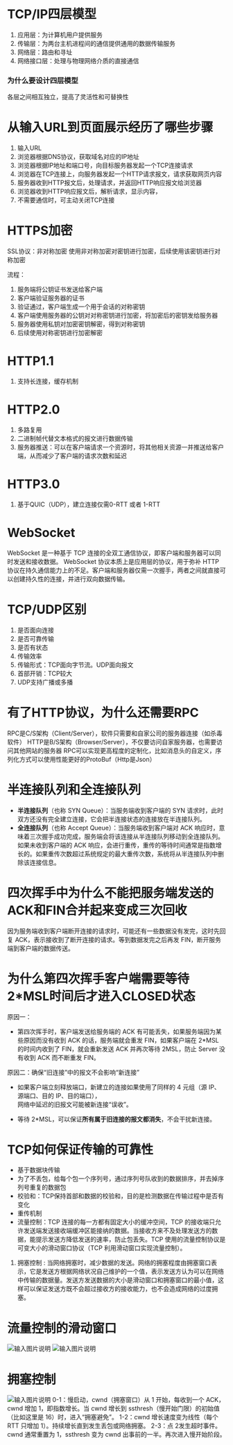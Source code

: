 # TCP/IP四层模型
1.  应用层：为计算机用户提供服务
2.  传输层：为两台主机进程间的通信提供通用的数据传输服务
3.  网络层：路由和寻址
4.  网络接口层：处理与物理网络介质的直接通信

### 为什么要设计四层模型
各层之间相互独立，提高了灵活性和可替换性

# 从输入URL到页面展示经历了哪些步骤
1. 输入URL
2. 浏览器根据DNS协议，获取域名对应的IP地址
3. 浏览器根据IP地址和端口号，向目标服务器发起一个TCP连接请求
4. 浏览器在TCP连接上，向服务器发起一个HTTP请求报文，请求获取网页内容
5. 服务器收到HTTP报文后，处理请求，并返回HTTP响应报文给浏览器
6. 浏览器收到HTTP响应报文后，解析请求，显示内容，
7. 不需要通信时，可主动关闭TCP连接

# HTTPS加密
SSL协议：非对称加密
使用非对称加密对密钥进行加密，后续使用该密钥进行对称加密

流程：
1. 服务端将公钥证书发送给客户端
2. 客户端验证服务器的证书
3. 验证通过，客户端生成一个用于会话的对称密钥
4. 客户端使用服务器的公钥对对称密钥进行加密，将加密后的密钥发给服务器
5. 服务器使用私钥对加密密钥解密，得到对称密钥
6. 后续使用对称密钥进行加密解密

# HTTP1.1
1. 支持长连接，缓存机制

# HTTP2.0
1. 多路复用
2. 二进制帧代替文本格式的报文进行数据传输
3. 服务器推送：可以在客户端请求一个资源时，将其他相关资源一并推送给客户端，从而减少了客户端的请求次数和延迟

# HTTP3.0
1. 基于QUIC（UDP），建立连接仅需0-RTT 或者 1-RTT

# WebSocket
WebSocket 是一种基于 TCP 连接的全双工通信协议，即客户端和服务器可以同时发送和接收数据。
WebSocket 协议本质上是应用层的协议，用于弥补 HTTP 协议在持久通信能力上的不足。客户端和服务器仅需一次握手，两者之间就直接可以创建持久性的连接，并进行双向数据传输。

# TCP/UDP区别
1. 是否面向连接
2. 是否可靠传输
3. 是否有状态
4. 传输效率
5. 传输形式：TCP面向字节流。UDP面向报文
6. 首部开销：TCP较大
7. UDP支持广播或多播

# 有了HTTP协议，为什么还需要RPC
RPC是C/S架构（Client/Server），软件只需要和自家公司的服务器连接（如杀毒软件）
HTTP是B/S架构（Browser/Server），不仅要访问自家服务器，也需要访问其他网站的服务器
RPC可以实现更高程度的定制化，比如消息头的自定义，序列化方式可以使用性能更好的ProtoBuf（Http是Json）

# 半连接队列和全连接队列
-   **半连接队列**（也称 SYN Queue）：当服务端收到客户端的 SYN 请求时，此时双方还没有完全建立连接，它会把半连接状态的连接放在半连接队列。
-   **全连接队列**（也称 Accept Queue）：当服务端收到客户端对 ACK 响应时，意味着三次握手成功完成，服务端会将该连接从半连接队列移动到全连接队列。如果未收到客户端的 ACK 响应，会进行重传，重传的等待时间通常是指数增长的。如果重传次数超过系统规定的最大重传次数，系统将从半连接队列中删除该连接信息。

# 四次挥手中为什么不能把服务端发送的ACK和FIN合并起来变成三次回收

因为服务端收到客户端断开连接的请求时，可能还有一些数据没有发完，这时先回复 ACK，表示接收到了断开连接的请求。等到数据发完之后再发 FIN，断开服务端到客户端的数据传送。

# 为什么第四次挥手客户端需要等待2*MSL时间后才进入CLOSED状态
原因一：
- 第四次挥手时，客户端发送给服务端的 ACK 有可能丢失，如果服务端因为某些原因而没有收到 ACK 的话，服务端就会重发 FIN，如果客户端在 2*MSL 的时间内收到了 FIN，就会重新发送 ACK 并再次等待 2MSL，防止 Server 没有收到 ACK 而不断重发 FIN。

原因二：确保“旧连接”中的报文不会影响“新连接”

-   如果客户端立刻释放端口，新建立的连接如果使用了同样的 4 元组（源 IP、源端口、目的 IP、目的端口），  
    网络中延迟的旧报文可能被新连接“误收”。
    
-   等待 2*MSL，可以保证**所有属于旧连接的报文都消失**，不会干扰新连接。

# TCP如何保证传输的可靠性
- 基于数据块传输
- 为了不丢包，给每个包一个序列号，通过序列号队收到的数据排序，并去掉序列号重复的数据包
- 校验和：TCP保持首部和数据的校验和，目的是检测数据在传输过程中是否有变化
- 重传机制
- 流量控制：TCP 连接的每一方都有固定大小的缓冲空间，TCP 的接收端只允许发送端发送接收端缓冲区能接纳的数据。当接收方来不及处理发送方的数据，能提示发送方降低发送的速率，防止包丢失。TCP 使用的流量控制协议是可变大小的滑动窗口协议（TCP 利用滑动窗口实现流量控制）。
1.  拥塞控制 : 当网络拥塞时，减少数据的发送。网络的拥塞程度由拥塞窗口表示，它是发送方根据网络状况自己维护的一个值，表示发送方认为可以在网络中传输的数据量。发送方发送数据的大小是滑动窗口和拥塞窗口的最小值，这样可以保证发送方既不会超过接收方的接收能力，也不会造成网络的过度拥塞。

# 流量控制的滑动窗口
![输入图片说明](/imgs/2025-05-26/DbmBElQmYamzmoHI.png)
![输入图片说明](/imgs/2025-05-26/QQ9hbgehJHIDB8rR.png)

# 拥塞控制
![输入图片说明](/imgs/2025-05-26/ORPNia9qMvbys5qp.png)
0-1：慢启动，cwnd（拥塞窗口）从 1 开始，每收到一个 ACK，cwnd 增加 1，即指数增长。当 cwnd 增长到 ssthresh（慢开始门限）的初始值（比如这里是 16）时，进入“拥塞避免”。
1-2：cwnd 增长速度变为线性（每个 RTT 只增加 1）。持续增长直到发生丢包或网络拥塞。
2-3：点 2发生超时事件。cwnd 通常重置为 1，ssthresh 变为 cwnd 出事前的一半。再次进入慢开始阶段。





<!--stackedit_data:
eyJoaXN0b3J5IjpbLTM2MTYwMDgyOSwtMTQzOTAxNzExNiwtMT
A1MzA1NDg3NiwtNDg0NDM1MDgzLDY0MzM4NTg1NSwyMDU0ODk2
NDgwLDIwMjM2NzQxOTUsNTk3NTY0NDAzLC0xNTI5NTA2NjE5LD
U5MjI4MTkxMSwtMTkzMTE0MzQxNF19
-->
